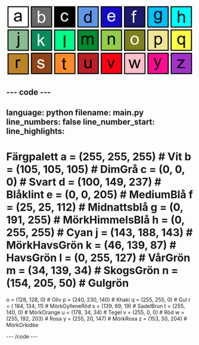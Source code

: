 ![Ett rutnät med 26 färgade rutor som var och en representerar en av färgerna i färgpaletten. Varje ruta har en bokstav från a till z.](images/ambient-letters.png)

--- code ---
---
language: python filename: main.py line_numbers: false line_number_start:
line_highlights:
---
 # Färgpalett a = (255, 255, 255) # Vit b = (105, 105, 105) # DimGrå c = (0, 0, 0) # Svart d = (100, 149, 237) # Blåklint e = (0, 0, 205) # MediumBlå f = (25, 25, 112) # Midnattsblå g = (0, 191, 255) # MörkHimmelsBlå h = (0, 255, 255) # Cyan j = (143, 188, 143) # MörkHavsGrön k = (46, 139, 87) # HavsGrön l = (0, 255, 127) # VårGrön m = (34, 139, 34) # SkogsGrön n = (154, 205, 50) # Gulgrön    
o = (128, 128, 0) # Oliv p = (240, 230, 140) # Khaki q = (255, 255, 0) # Gul r = ( 184, 134, 11) # MörkGylleneRöd s = (139, 69, 19) # SadelBrun t = (255, 140, 0) # MörkOrange u = (178, 34, 34) # Tegel v = (255, 0, 0) # Röd w = (255, 192, 203) # Rosa y = (255, 20, 147) # MörkRosa z = (153, 50, 204) # MörkOrkidèe

--- /code ---
